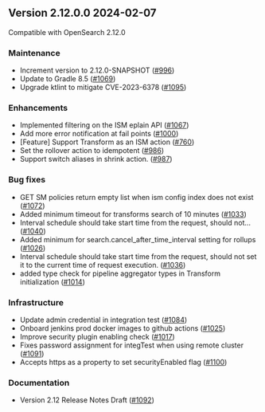 ## Version 2.12.0.0 2024-02-07

Compatible with OpenSearch 2.12.0

### Maintenance

* Increment version to 2.12.0-SNAPSHOT ([#996](https://github.com/opensearch-project/index-management/pull/996))
* Update to Gradle 8.5 ([#1069](https://github.com/opensearch-project/index-management/pull/1069))
* Upgrade ktlint to mitigate CVE-2023-6378 ([#1095](https://github.com/opensearch-project/index-management/pull/1095))

### Enhancements

* Implemented filtering on the ISM eplain API ([#1067](https://github.com/opensearch-project/index-management/pull/1067))
* Add more error notification at fail points ([#1000](https://github.com/opensearch-project/index-management/pull/1000))
* \[Feature] Support Transform as an ISM action ([#760](https://github.com/opensearch-project/index-management/pull/760))
* Set the rollover action to idempotent ([#986](https://github.com/opensearch-project/index-management/pull/986))
* Support switch aliases in shrink action. ([#987](https://github.com/opensearch-project/index-management/pull/987))

### Bug fixes

* GET SM policies return empty list when ism config index does not exist ([#1072](https://github.com/opensearch-project/index-management/pull/1072))
* Added minimum timeout for transforms search of 10 minutes ([#1033](https://github.com/opensearch-project/index-management/pull/1033))
* Interval schedule should take start time from the request, should not… ([#1040](https://github.com/opensearch-project/index-management/pull/1040))
* Added minimum for search.cancel_after_time_interval setting for rollups ([#1026](https://github.com/opensearch-project/index-management/pull/1026))
* Interval schedule should take start time from the request, should not set it to the current time of request execution. ([#1036](https://github.com/opensearch-project/index-management/pull/1036))
* added type check for pipeline aggregator types in Transform initialization ([#1014](https://github.com/opensearch-project/index-management/pull/1014))

### Infrastructure

* Update admin credential in integration test ([#1084](https://github.com/opensearch-project/index-management/pull/1084))
* Onboard jenkins prod docker images to github actions ([#1025](https://github.com/opensearch-project/index-management/pull/1025))
* Improve security plugin enabling check ([#1017](https://github.com/opensearch-project/index-management/pull/1017))
* Fixes password assignment for integTest when using remote cluster ([#1091](https://github.com/opensearch-project/index-management/pull/1091))
* Accepts https as a property to set securityEnabled flag ([#1100](https://github.com/opensearch-project/index-management/pull/1100))

### Documentation

* Version 2.12 Release Notes Draft ([#1092](https://github.com/opensearch-project/index-management/pull/1092))
